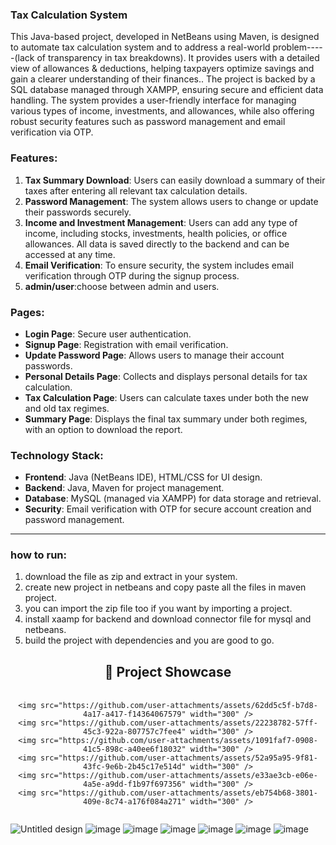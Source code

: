 
### Tax Calculation System

This Java-based project, developed in NetBeans using Maven, is designed to automate tax calculation system and to address a real-world problem-----(lack of transparency in tax breakdowns). It provides users with a detailed view of allowances & deductions, helping taxpayers optimize savings and gain a clearer understanding of their finances.. The project is backed by a SQL database managed through XAMPP, ensuring secure and efficient data handling. The system provides a user-friendly interface for managing various types of income, investments, and allowances, while also offering robust security features such as password management and email verification via OTP.

### Features:
1. **Tax Summary Download**: Users can easily download a summary of their taxes after entering all relevant tax calculation details.
2. **Password Management**: The system allows users to change or update their passwords securely.
3. **Income and Investment Management**: Users can add any type of income, including stocks, investments, health policies, or office allowances. All data is saved directly to the backend and can be accessed at any time.
4. **Email Verification**: To ensure security, the system includes email verification through OTP during the signup process.
5. **admin/user**:choose between admin and users.

### Pages:
- **Login Page**: Secure user authentication.
- **Signup Page**: Registration with email verification.
- **Update Password Page**: Allows users to manage their account passwords.
- **Personal Details Page**: Collects and displays personal details for tax calculation.
- **Tax Calculation Page**: Users can calculate taxes under both the new and old tax regimes.
- **Summary Page**: Displays the final tax summary under both regimes, with an option to download the report.

### Technology Stack:
- **Frontend**: Java (NetBeans IDE), HTML/CSS for UI design.
- **Backend**: Java, Maven for project management.
- **Database**: MySQL (managed via XAMPP) for data storage and retrieval.
- **Security**: Email verification with OTP for secure account creation and password management.

---

### how to run:
1. download the file as zip and extract in your system.
2. create new project in netbeans and copy paste all the files in maven project.
3. you can import the zip file too if you want by importing a project.
4. install xaamp for backend and download connector file for mysql and netbeans.
5. build the project with dependencies and you are good to go.


<div align="center">

  <h2>🚀 Project Showcase</h2>

  <div style="
    display: flex;
    flex-wrap: wrap;
    justify-content: center;
    gap: 16px;
    margin-top: 20px;
  ">

    <img src="https://github.com/user-attachments/assets/62dd5c5f-b7d8-4a17-a417-f14364067579" width="300" />
    <img src="https://github.com/user-attachments/assets/22238782-57ff-45c3-922a-807757c7fee4" width="300" />
    <img src="https://github.com/user-attachments/assets/1091faf7-0908-41c5-898c-a40ee6f18032" width="300" />
    <img src="https://github.com/user-attachments/assets/52a95a95-9f81-43fc-9e6b-2b45c17e514d" width="300" />
    <img src="https://github.com/user-attachments/assets/e33ae3cb-e06e-4a5e-a9dd-f1b97f697356" width="300" />
    <img src="https://github.com/user-attachments/assets/eb754b68-3801-409e-8c74-a176f084a271" width="300" />

  </div>

</div>





![Untitled design](https://github.com/user-attachments/assets/3d9b8208-60eb-4a5b-bfbd-269609e52b33)
![image](https://github.com/user-attachments/assets/5c45dcfe-2d1c-4bc7-a69e-cc6d9be0aff6)
![image](https://github.com/user-attachments/assets/05c01052-e392-470d-a5dd-8a480918478d)
![image](https://github.com/user-attachments/assets/4d802378-1114-42f7-a9f6-f637b991923a)
![image](https://github.com/user-attachments/assets/554eb594-6551-4cd4-9547-b1146caa6ae3)
![image](https://github.com/user-attachments/assets/900a3c1a-a6f0-48fc-a5bc-3d38c1037af3)
![image](https://github.com/user-attachments/assets/14b9637e-6752-4f39-8b96-9d918203f4d4)

